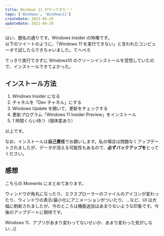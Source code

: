 ```yaml
---
title: Windows 11 がやってきた！！
tags: ['Windows', 'Windows11']
createDate: 2021-06-29
updateDate: 2021-06-29
---
```


はい、題名の通りです。Windows Insider の特権です。<br>
以下のツイートのように、「Windows 11 を実行できない」と言われたコンピュータで試したらできちゃいました。てへぺろ

<twitter-embed tweetid="1409752298977329153"></twitter-embed>

てっきり実行できずに Windows10 のクリーンインストールを覚悟していたので、インストールできてよかった。

## インストール方法

1. Windows Insider になる
2. チャネルを「Dev チャネル」にする
3. Windows Update を開いて、更新をチェックする
4. 更新プログラム「Windows 11 Insider Preview」をインストール
5. 1 時間くらい待つ（個体差あり）

以上です。

なお、インストールは**自己責任**でお願いします。私の場合は問題なくアップデートされましたが、データが消える可能性もあるので、**必ずバックアップを**とってください。

## 感想

こちらの Moments にまとめてあります。

<twitter-embed tweetid="1409773296564932626"></twitter-embed>

ウィンドウが角丸になったり、エクスプローラーのファイルのアイコンが変わったり、ウィンドウの表示/最小化にアニメーションがついたり、...など、UI は大幅に刷新されましたが、今のところは機能追加はあまりないような印象です。今後のアップデートに期待です。

Windows 11、アプリがあまり変わってないせいか、あまり変わった気がしない...()
